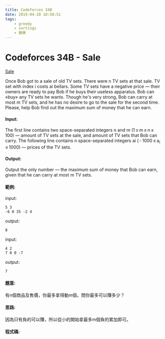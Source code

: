 ```yaml
---
title: Codeforces 34B
date: 2019-04-20 18:50:51
tags:
    - greedy
    - sortings
    - 簡單
---
```

# Codeforces 34B - Sale
[Sale](https://codeforces.com/problemset/problem/34/B)

Once Bob got to a sale of old TV sets. There were n TV sets at that sale. TV set with index i costs ai bellars. Some TV sets have a negative price — their owners are ready to pay Bob if he buys their useless apparatus. Bob can «buy» any TV sets he wants. Though he's very strong, Bob can carry at most m TV sets, and he has no desire to go to the sale for the second time. Please, help Bob find out the maximum sum of money that he can earn.
<!-- more -->
#### Input:
The first line contains two space-separated integers n and m (1 ≤ m ≤ n ≤ 100) — amount of TV sets at the sale, and amount of TV sets that Bob can carry. The following line contains n space-separated integers ai ( - 1000 ≤ a<sub>i</sub> ≤ 1000) — prices of the TV sets.

#### Output:
Output the only number — the maximum sum of money that Bob can earn, given that he can carry at most m TV sets.

#### 範例:
input:
```
5 3
-6 0 35 -2 4
```
output:
```
8
```
input:
```
4 2
7 0 0 -7
```
output:
```
7
```

#### 題意:
有n個商品及售價，你最多拿得動m個，問你最多可以賺多少？

#### 思路:
因為只有負的可以賺，所以從小的開始拿最多m個負的累加即可。

#### 程式碼:
<script src="https://gist.github.com/Daviswww/31b38649f55b7f93e7e46ccafe952bee.js"></script>
